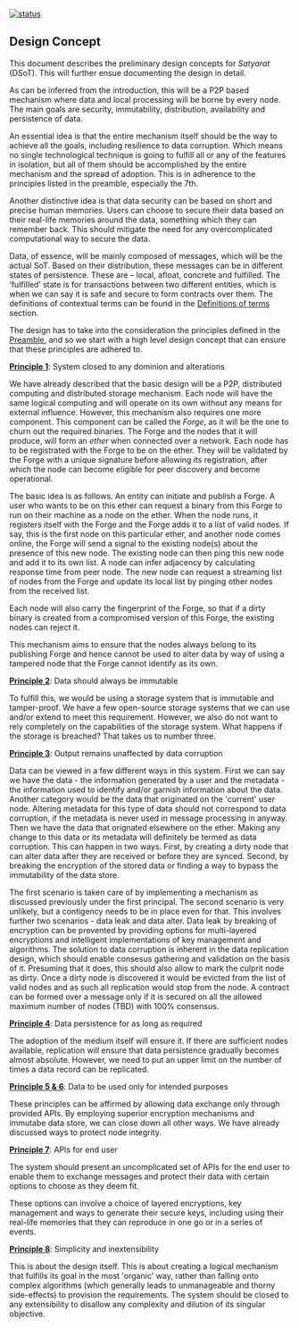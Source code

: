 [![status](https://img.shields.io/badge/status-Open-blue?style=for-the-badge&logo=appveyor)](https://img.shields.io/badge/status-Open-blue)

## Design Concept

This document describes the preliminary design concepts for *Satyarat* (DSoT). This will further ensue documenting the design in detail.

As can be inferred from the introduction, this will be a P2P based mechanism where data and local processing will be borne by every node. The main goals are security, immutability, distribution, availability and persistence of data.

An essential idea is that the entire mechanism itself should be the way to achieve all the goals, including resilience to data corruption. Which means no single technological technique is going to fulfill all or any of the features in isolation, but all of them should be accomplished by the entire mechanism and the spread of adoption. This is in adherence to the principles listed in the preamble, especially the 7th.

Another distinctive idea is that data security can be based on short and precise human memories. Users can choose to secure their data based on their real-life memories around the data, something which they can remember back. This should mitigate the need for any overcomplicated computational way to secure the data.

Data, of essence, will be mainly composed of messages, which will be the actual SoT. Based on their distribution, these messages can be in different states of persistence. These are – local, afloat, concrete and fulfilled. The ‘fulfilled’ state is for transactions between two different entities, which is when we can say it is safe and secure to form contracts over them. The definitions of contextual terms can be found in the [Definitions of terms][dot] section.

The design has to take into the consideration the principles defined in the [Preamble][preamble], and so we start with a high level design concept that can ensure that these principles are adhered to.

**<ins>Principle 1</ins>**: System closed to any dominion and alterations

We have already described that the basic design will be a P2P, distributed computing and distributed storage mechanism. Each node will have the same logical computing and will operate on its own without any means for external influence. However, this mechanism also requires one more component. This component can be called the *Forge*, as it will be the one to churn out the required binaries. The Forge and the nodes that it will produce, will form an *ether* when connected over a network. Each node has to be registrated with the Forge to be on the ether. They will be validated by the Forge with a unique signature before allowing its registration, after which the node can become eligible for peer discovery and become operational.

The basic idea is as follows. An entity can initiate and publish a Forge. A user who wants to be on this ether can request a binary from this Forge to run on their machine as a node on the ether. When the node runs, it registers itself with the Forge and the Forge adds it to a list of valid nodes. If say, this is the first node on this particular ether, and another node comes online, the Forge will send a signal to the existing node(s) about the presence of this new node. The existing node can then ping this new node and add it to its own list. A node can infer adjacency by calculating response time from peer node. The new node can request a streaming list of nodes from the Forge and update its local list by pinging other nodes from the received list.

Each node will also carry the fingerprint of the Forge, so that if a dirty binary is created from a compromised version of this Forge, the existing nodes can reject it.

This mechanism aims to ensure that the nodes always belong to its publishing Forge and hence cannot be used to alter data by way of using a tampered node that the Forge cannot identify as its own.

**<ins>Principle 2</ins>**: Data should always be immutable

To fulfill this, we would be using a storage system that is immutable and tamper-proof. We have a few open-source storage systems that we can use and/or extend to meet this requirement. However, we also do not want to rely completely on the capabilities of the storage system. What happens if the storage is breached? That takes us to number three.

**<ins>Principle 3</ins>**: Output remains unaffected by data corruption

Data can be viewed in a few different ways in this system. First we can say we have the data - the information generated by a user and the metadata - the information used to identify and/or garnish information about the data. Another category would be the data that originated on the 'current' user node. Altering metadata for this type of data should not correspond to data corruption, if the metadata is never used in message processing in anyway. Then we have the data that orignated elsewhere on the ether. Making any change to this data or its metadata will definitely be termed as data corruption. This can happen in two ways. First, by creating a dirty node that can alter data after they are received or before they are synced. Second, by breaking the encryption of the stored data or finding a way to bypass the immutability of the data store.

The first scenario is taken care of by implementing a mechanism as discussed previously under the first principal. The second scenario is very unlikely, but a contigency needs to be in place even for that. This involves further two scenarios - data leak and data alter. Data leak by breaking of encryption can be prevented by providing options for multi-layered encryptions and intelligent implementations of key management and algorithms. The solution to data corruption is inherent in the data replication design, which should enable consesus gathering and validation on the basis of it. Presuming that it does, this should also allow to mark the culprit node as dirty. Once a dirty node is discovered it would be evicted from the list of valid nodes and as such all replication would stop from the node. A contract can be formed over a message only if it is secured on all the allowed maximum number of nodes (TBD) with 100% consensus.

**<ins>Principle 4</ins>**: Data persistence for as long as required

The adoption of the medium itself will ensure it. If there are sufficient nodes available, replication will ensure that data persistence gradually becomes almost absolute. However, we need to put an upper limit on the number of times a data record can be replicated.

**<ins>Principle 5 & 6</ins>**: Data to be used only for intended purposes

These principles can be affirmed by allowing data exchange only through provided APIs. By employing superior encryption mechanisms and immutabe data store, we can close down all other ways. We have already discussed ways to protect node integrity.

**<ins>Principle 7</ins>**: APIs for end user

The system should present an uncomplicated set of APIs for the end user to enable them to exchange messages and protect their data with certain options to choose as they deem fit.

These options can involve a choice of layered encryptions, key management and ways to generate their secure keys, including using their real-life memories that they can reproduce in one go or in a series of events.

**<ins>Principle 8</ins>**: Simplicity and inextensibility

This is about the design itself. This is about creating a logical mechanism that fulfills its goal in the most 'organic' way, rather than falling onto complex algorithms (which generally leads to unmanageable and thorny side-effects) to provision the requirements. The system should be closed to any extensibility to disallow any complexity and dilution of its singular objective.

[preamble]: Preamble.md
[dot]: Definition-of-Terms.md
